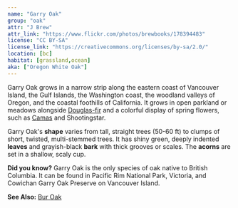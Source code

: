 ```yaml
---
name: "Garry Oak"
group: "oak"
attr: "J Brew"
attr_link: "https://www.flickr.com/photos/brewbooks/178394483"
license: "CC BY-SA"
license_link: "https://creativecommons.org/licenses/by-sa/2.0/"
location: [bc]
habitat: [grassland,ocean]
aka: ["Oregon White Oak"]
---
```

Garry Oak grows in a narrow strip along the eastern coast of Vancouver Island, the Gulf Islands, the Washington coast, the woodland valleys of Oregon, and the coastal foothills of California. It grows in open parkland or meadows alongside [Douglas-fir](/trees/dougfir/) and a colorful display of spring flowers, such as [Camas](/plants/camas/) and Shootingstar.

Garry Oak's **shape** varies from tall, straight trees (50-60 ft) to clumps of short, twisted, multi-stemmed trees. It has shiny green, deeply indented **leaves** and grayish-black **bark** with thick grooves or scales. The **acorns** are set in a shallow, scaly cup.

**Did you know?** Garry Oak is the only species of oak native to British Columbia. It can be found in Pacific Rim National Park, Victoria, and Cowichan Garry Oak Preserve on Vancouver Island.

<!-- generated, do not edit -->
**See Also:**
[Bur Oak](/trees/buroak/)
